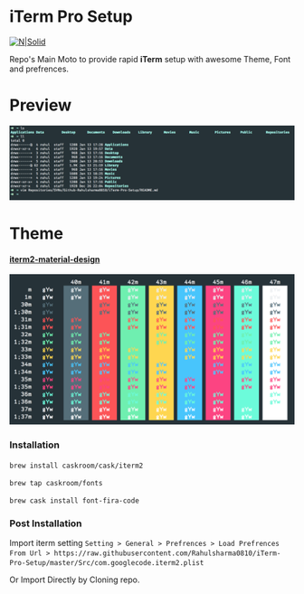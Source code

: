 # iTerm Pro Setup  


[![N|Solid](https://www.iterm2.com/img/logo2x.jpg)](https://www.iterm2.com/)

Repo's Main Moto to provide rapid **iTerm** setup with awesome Theme, Font and prefrences.

# Preview

![N|Solid](https://github.com/Rahulsharma0810/iTerm-Pro-Setup/blob/master/Asset/iterm-ss.png?raw=true)


# Theme

#### [iterm2-material-design](https://github.com/MartinSeeler/iterm2-material-design)
![N|Solid](https://github.com/Rahulsharma0810/iTerm-Pro-Setup/blob/master/Asset/iterm2-material-design.png?raw=true)


### Installation
```brew install caskroom/cask/iterm2```

```brew tap caskroom/fonts```

```brew cask install font-fira-code```

### Post Installation

Import iterm setting 
```Setting > General > Prefrences > Load Prefrences From Url > https://raw.githubusercontent.com/Rahulsharma0810/iTerm-Pro-Setup/master/Src/com.googlecode.iterm2.plist```

Or Import Directly by Cloning repo.